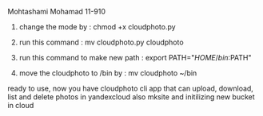 Mohtashami Mohamad 11-910

1) change the mode by : chmod +x cloudphoto.py

2) run this command : mv cloudphoto.py cloudphoto

3) run this command to make new path : export PATH="$HOME/bin:$PATH"

4) move the cloudphoto to /bin by : mv cloudphoto ~/bin

ready to use, now you have cloudphoto cli app that can upload, download, list and delete photos in yandexcloud also mksite and initilizing new bucket in cloud
